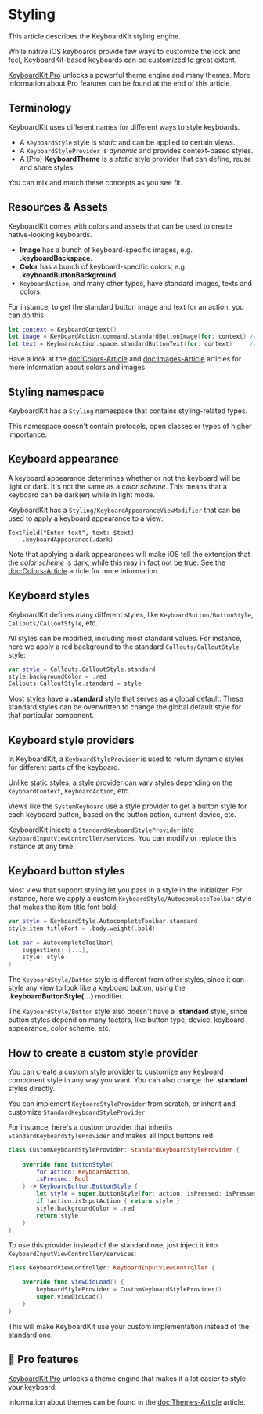 # Styling

This article describes the KeyboardKit styling engine.

While native iOS keyboards provide few ways to customize the look and feel, KeyboardKit-based keyboards can be customized to great extent.

[KeyboardKit Pro][Pro] unlocks a powerful theme engine and many themes. More information about Pro features can be found at the end of this article.



## Terminology

KeyboardKit uses different names for different ways to style keyboards. 

* A ``KeyboardStyle`` style is *static* and can be applied to certain views.
* A ``KeyboardStyleProvider`` is *dynamic* and provides context-based styles.
* A (Pro) **KeyboardTheme** is a *static* style provider that can define, reuse and share styles.

You can mix and match these concepts as you see fit.



## Resources & Assets

KeyboardKit comes with colors and assets that can be used to create native-looking keyboards.

* **Image** has a bunch of keyboard-specific images, e.g. **.keyboardBackspace**.
* **Color** has a bunch of keyboard-specific colors, e.g. **.keyboardButtonBackground**.
* ``KeyboardAction``, and many other types, have standard images, texts and colors.

For instance, to get the standard button image and text for an action, you can do this:

```swift
let context = KeyboardContext()
let image = KeyboardAction.command.standardButtonImage(for: context) // Command icon
let text = KeyboardAction.space.standardButtonText(for: context)     // Localized "space"
```

Have a look at the <doc:Colors-Article> and <doc:Images-Article> articles for more information about colors and images.



## Styling namespace

KeyboardKit has a ``Styling`` namespace that contains styling-related types.

This namespace doesn't contain protocols, open classes or types of higher importance.



## Keyboard appearance

A keyboard appearance determines whether or not the keyboard will be light or dark. It's not the same as a *color scheme*. This means that a keyboard can be dark(er) while in light mode.

KeyboardKit has a ``Styling/KeyboardAppearanceViewModifier`` that can be used to apply a keyboard appearance to a view:

```
TextField("Enter text", text: $text)
    .keyboardAppearance(.dark)
```

Note that applying a dark appearances will make iOS tell the extension that the *color scheme* is dark, while this may in fact not be true. See the <doc:Colors-Article> article for more information.



## Keyboard styles

KeyboardKit defines many different styles, like ``KeyboardButton/ButtonStyle``, ``Callouts/CalloutStyle``, etc.

All styles can be modified, including most standard values. For instance, here we apply a red background to the standard ``Callouts/CalloutStyle`` style:

```swift
var style = Callouts.CalloutStyle.standard
style.backgroundColor = .red
Callouts.CalloutStyle.standard = style
```

Most styles have a **.standard** style that serves as a global default. These standard styles can be overwritten to change the global default style for that particular component.



## Keyboard style providers

In KeyboardKit, a ``KeyboardStyleProvider`` is used to return dynamic styles for different parts of the keyboard. 

Unlike static styles, a style provider can vary styles depending on the ``KeyboardContext``, ``KeyboardAction``, etc.

Views like the ``SystemKeyboard`` use a style provider to get a button style for each keyboard button, based on the button action, current device, etc. 

KeyboardKit injects a ``StandardKeyboardStyleProvider`` into ``KeyboardInputViewController/services``. You can modify or replace this instance at any time. 



## Keyboard button styles

Most view that support styling let you pass in a style in the initializer. For instance, here we apply a custom ``KeyboardStyle/AutocompleteToolbar`` style that makes the item title font bold:

```swift
var style = KeyboardStyle.AutocompleteToolbar.standard
style.item.titleFont = .body.weight(.bold)

let bar = AutocompleteToolbar(
    suggestions: [...],
    style: style
)
```

The ``KeyboardStyle/Button`` style is different from other styles, since it can style any view to look like a keyboard button, using the **.keyboardButtonStyle(...)** modifier. 

The ``KeyboardStyle/Button`` style also doesn't have a **.standard** style, since button styles depend on many factors, like button type, device, keyboard appearance, color scheme, etc.



## How to create a custom style provider

You can create a custom style provider to customize any keyboard component style in any way you want. You can also change the **.standard** styles directly.

You can implement ``KeyboardStyleProvider`` from scratch, or inherit and customize ``StandardKeyboardStyleProvider``.

For instance, here's a custom provider that inherits ``StandardKeyboardStyleProvider`` and makes all input buttons red:

```swift
class CustomKeyboardStyleProvider: StandardKeyboardStyleProvider {
    
    override func buttonStyle(
        for action: KeyboardAction,
        isPressed: Bool
    ) -> KeyboardButton.ButtonStyle {
        let style = super.buttonStyle(for: action, isPressed: isPressed)
        if !action.isInputAction { return style }
        style.backgroundColor = .red
        return style
    }
}
```

To use this provider instead of the standard one, just inject it into ``KeyboardInputViewController/services``:

```swift
class KeyboardViewController: KeyboardInputViewController {

    override func viewDidLoad() {
        keyboardStyleProvider = CustomKeyboardStyleProvider()
        super.viewDidLoad()
    }
}
```

This will make KeyboardKit use your custom implementation instead of the standard one.



## 👑 Pro features

[KeyboardKit Pro][Pro] unlocks a theme engine that makes it a lot easier to style your keyboard.

Information about themes can be found in the <doc:Themes-Article> article.


[Pro]: https://github.com/KeyboardKit/KeyboardKitPro
